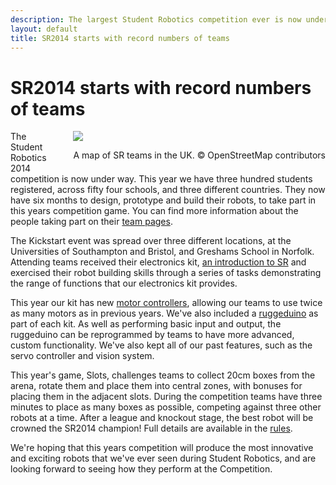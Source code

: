 ```yaml
---
description: The largest Student Robotics competition ever is now underway!
layout: default
title: SR2014 starts with record numbers of teams
---
```

SR2014 starts with record numbers of teams
=========================================

<div style="float:right;margin-left:20px">
<img src="/images/content/news/sr2014/srteams.png" />
<p>A map of SR teams in the UK. &copy; OpenStreetMap contributors</p>
</div>

The Student Robotics 2014 competition is now under way. This year we have
three hundred students registered, across fifty four schools, and three
different countries. They now have six months to design, prototype and build
their robots, to take part in this years competition game. You can find more
information about the people taking part on their [team pages](/teams).

The Kickstart event was spread over three different locations, at the
Universities of Southampton and Bristol, and Greshams School in Norfolk.
Attending teams received their electronics kit,
[an introduction to SR](http://youtu.be/MWb3JalwaUM)
and exercised their robot
building skills through a series of tasks demonstrating the range of
functions that our electronics kit provides.

This year our kit has new [motor controllers](/news/2013-10-02-sr2014_mcv4), allowing our teams to use twice as many motors as in previous years. We've also included a [ruggeduino](/docs/kit/ruggeduino) as part of each kit.  As well as performing basic input and output, the ruggeduino can be reprogrammed by teams to have more advanced, custom functionality.  We've also kept all of our past features, such as the servo controller and vision system.

This year's game, Slots, challenges teams to collect 20cm boxes from the arena,
rotate them and place them into central zones, with bonuses for placing them in
the adjacent slots. During the competition teams have three minutes to place as many boxes as possible, competing against three other robots at a time.
After a league and knockout stage, the best robot will be crowned the SR2014
champion! Full details are available in the [rules](/docs/rules).

We're hoping that this years competition will produce the most innovative and
exciting robots that we've ever seen during Student Robotics, and are looking
forward to seeing how they perform at the Competition.

